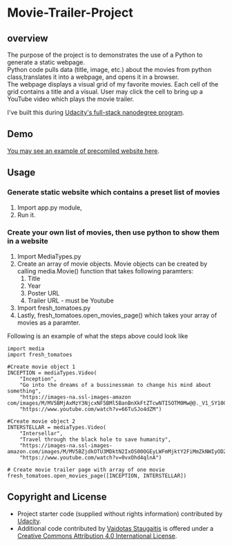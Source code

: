 # Movie-Trailer-Project

## overview
The purpose of the project is to demonstrates the use of a Python to generate a static webpage.  
Python code pulls data (title, image, etc.) about the movies from python class,translates it into a webpage, and opens it in a browser.  
The webpage displays a visual grid of my favorite movies.  Each cell of the grid contains a title and a visual.  User may click the cell to bring up a YouTube video which plays the movie trailer.

I've built this during [Udacity's full-stack nanodegree program](https://www.udacity.com/nanodegree). 

## Demo
[You may see an example of precomiled website here]().

## Usage
### Generate static website which contains a preset list of movies
1. Import app.py module, 
2. Run it.

### Create your own list of movies, then use python to show them in a website
1. Import MediaTypes.py
3. Create an array of movie objects.  Movie objects can be created by calling media.Movie() function that takes following paramters:
    1. Title 
    1. Year
    1. Poster URL
    1. Trailer URL - must be Youtube
4. Import fresh_tomatoes.py
5. Lastly, fresh_tomatoes.open_movies_page() which takes your array of movies as a paramter.

Following is an example of what the steps above could look like
```
import media
import fresh_tomatoes

#Create movie object 1
INCEPTION = mediaTypes.Video(
    "Inception",
    "Go into the dreams of a bussinessman to change his mind about something",
    "https://images-na.ssl-images-amazon            com/images/M/MV5BMjAxMzY3NjcxNF5BMl5BanBnXkFtZTcwNTI5OTM0Mw@@._V1_SY1000_CR0,0,675,1000_AL_.jpg",
    "https://www.youtube.com/watch?v=66TuSJo4dZM")

#Create movie object 2
INTERSTELLAR = mediaTypes.Video(
    "Intersellar",
    "Travel through the black hole to save humanity",
    "https://images-na.ssl-images-amazon.com/images/M/MV5BZjdkOTU3MDktN2IxOS00OGEyLWFmMjktY2FiMmZkNWIyODZiXkEyXkFqcGdeQXVyMTMxODk2OTU@._V1_SY1000_SX675_AL_.jpg",
    "https://www.youtube.com/watch?v=0vxOhd4qlnA")

# Create movie trailer page with array of one movie
fresh_tomatoes.open_movies_page([INCEPTION, INTERSTELLAR])
```

## Copyright and License
* Project starter code (supplied without rights information) contributed by [Udacity](http://www.udacity.com).
*  Additional code contributed by [Vaidotas Staugaitis]() is offered under a [Creative Commons Attribution 4.0 International License](http://creativecommons.org/licenses/by/4.0/).
